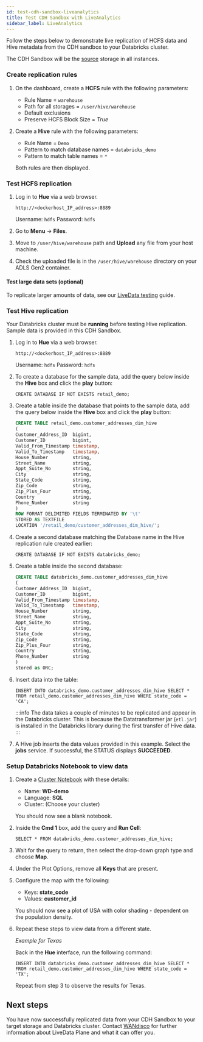 ```yaml
---
id: test-cdh-sandbox-liveanalytics
title: Test CDH Sandbox with LiveAnalytics
sidebar_label: LiveAnalytics
---
```


Follow the steps below to demonstrate live replication of HCFS data and Hive metadata from the CDH sandbox to your Databricks cluster.

The CDH Sandbox will be the [source](../../glossary/s.md#source) storage in all instances.

### Create replication rules

1. On the dashboard, create a **HCFS** rule with the following parameters:

   * Rule Name = `warehouse`
   * Path for all storages = `/user/hive/warehouse`
   * Default exclusions
   * Preserve HCFS Block Size = *True*

1. Create a **Hive** rule with the following parameters:

   * Rule Name = `Demo`
   * Pattern to match database names = `databricks_demo`
   * Pattern to match table names = `*`

   Both rules are then displayed.

### Test HCFS replication

1. Log in to **Hue** via a web browser.

   `http://<dockerhost_IP_address>:8889`

   Username: `hdfs`
   Password: `hdfs`

1. Go to **Menu** -> **Files**.

1. Move to `/user/hive/warehouse` path and **Upload** any file from your host machine.

1. Check the uploaded file is in the `/user/hive/warehouse` directory on your ADLS Gen2 container.

#### Test large data sets (optional)

To replicate larger amounts of data, see our [LiveData testing](./test-cdh-sandbox-livedata.md#test-large-data-sets-optional) guide.

### Test Hive replication

Your Databricks cluster must be **running** before testing Hive replication. Sample data is provided in this CDH Sandbox.

1. Log in to **Hue** via a web browser.

   `http://<dockerhost_IP_address>:8889`

   Username: `hdfs`
   Password: `hdfs`

1. To create a database for the sample data, add the query below inside the **Hive** box and click the **play** button:

   `CREATE DATABASE IF NOT EXISTS retail_demo;`

1. Create a table inside the database that points to the sample data, add the query below inside the **Hive** box and click the **play** button:

   ```sql
   CREATE TABLE retail_demo.customer_addresses_dim_hive
   (
   Customer_Address_ID  bigint,
   Customer_ID          bigint,
   Valid_From_Timestamp timestamp,
   Valid_To_Timestamp   timestamp,
   House_Number         string,
   Street_Name          string,
   Appt_Suite_No        string,
   City                 string,
   State_Code           string,
   Zip_Code             string,
   Zip_Plus_Four        string,
   Country              string,
   Phone_Number         string
   )
   ROW FORMAT DELIMITED FIELDS TERMINATED BY '\t'
   STORED AS TEXTFILE
   LOCATION '/retail_demo/customer_addresses_dim_hive/';
   ```

1. Create a second database matching the Database name in the Hive replication rule created earlier:

   `CREATE DATABASE IF NOT EXISTS databricks_demo;`

1. Create a table inside the second database:

   ```sql
   CREATE TABLE databricks_demo.customer_addresses_dim_hive
   (
   Customer_Address_ID  bigint,
   Customer_ID          bigint,
   Valid_From_Timestamp timestamp,
   Valid_To_Timestamp   timestamp,
   House_Number         string,
   Street_Name          string,
   Appt_Suite_No        string,
   City                 string,
   State_Code           string,
   Zip_Code             string,
   Zip_Plus_Four        string,
   Country              string,
   Phone_Number         string
   )
   stored as ORC;
   ```

1. Insert data into the table:

   `INSERT INTO databricks_demo.customer_addresses_dim_hive SELECT * FROM retail_demo.customer_addresses_dim_hive WHERE state_code = 'CA';`

   :::info
   The data takes a couple of minutes to be replicated and appear in the Databricks cluster. This is because the Datatransformer jar (`etl.jar`) is installed in the Databricks library during the first transfer of Hive data.
   :::

1. A Hive job inserts the data values provided in this example.
   Select the **jobs** service. If successful, the STATUS displays **SUCCEEDED**.

### Setup Databricks Notebook to view data

1. Create a [Cluster Notebook](https://docs.databricks.com/notebooks/notebooks-manage.html#create-a-notebook) with these details:

   * Name: **WD-demo**
   * Language: **SQL**
   * Cluster: (Choose your cluster)

   You should now see a blank notebook.

1. Inside the **Cmd 1** box, add the query and **Run Cell**:

   `SELECT * FROM databricks_demo.customer_addresses_dim_hive;`

1. Wait for the query to return, then select the drop-down graph type and choose **Map**.

1. Under the Plot Options, remove all **Keys** that are present.

1. Configure the map with the following:

   * Keys: **state_code**
   * Values: **customer_id**

   You should now see a plot of USA with color shading - dependent on the population density.

1. Repeat these steps to view data from a different state.
   
   _Example for Texas_

   Back in the **Hue** interface, run the following command:

   `INSERT INTO databricks_demo.customer_addresses_dim_hive SELECT * FROM retail_demo.customer_addresses_dim_hive WHERE state_code = 'TX';`

   Repeat from step 3 to observe the results for Texas.

## Next steps

You have now successfully replicated data from your CDH Sandbox to your target storage and Databricks cluster. Contact [WANdisco](https://wandisco.com/contact) for further information about LiveData Plane and what it can offer you.
